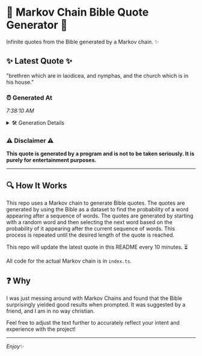# 📖 Markov Chain Bible Quote Generator 📖

Infinite quotes from the Bible generated by a Markov chain. ✨

## ✨ Latest Quote ✨
"brethren which are in laodicea, and nymphas, and the church which is in his house."

### ⏰ Generated At
*7:38:10 AM*

<details>
    <summary>🛠️ Generation Details</summary>
    <p>
        <strong>🌱 Seed:</strong> brethren<br>
        <strong>🔄 Iterations:</strong> 14<br>
        <strong>📜 Context History:</strong><br>[ brethren ]: which<br>[ brethren, which ]: are<br>[ brethren, which, are ]: in<br>[ brethren, which, are, in ]: laodicea,<br>[ brethren, which, are, in, laodicea, ]: and<br>[ brethren, which, are, in, laodicea,, and ]: nymphas,<br>[ which, are, in, laodicea,, and, nymphas, ]: and<br>[ are, in, laodicea,, and, nymphas,, and ]: the<br>[ in, laodicea,, and, nymphas,, and, the ]: church<br>[ laodicea,, and, nymphas,, and, the, church ]: which<br>[ and, nymphas,, and, the, church, which ]: is<br>[ nymphas,, and, the, church, which, is ]: in<br>[ and, the, church, which, is, in ]: his<br>[ the, church, which, is, in, his ]: house.<br>
    </p>
</details>

### ⚠️ Disclaimer ⚠️
**This quote is generated by a program and is not to be taken seriously. It is purely for entertainment purposes.**

---

## 🔍 How It Works

This repo uses a Markov chain to generate Bible quotes. The quotes are generated by using the Bible as a dataset to find the probability of a word appearing after a sequence of words. The quotes are generated by starting with a random word and then selecting the next word based on the probability of it appearing after the current sequence of words. This process is repeated until the desired length of the quote is reached.

This repo will update the latest quote in this README every 10 minutes. ⏳

All code for the actual Markov chain is in `index.ts`.

## ❓ Why

I was just messing around with Markov Chains and found that the Bible surprisingly yielded good results when prompted. 
It was suggested by a friend, and I am in no way christian.

Feel free to adjust the text further to accurately reflect your intent and experience with the project!

---

*Enjoy*✨
